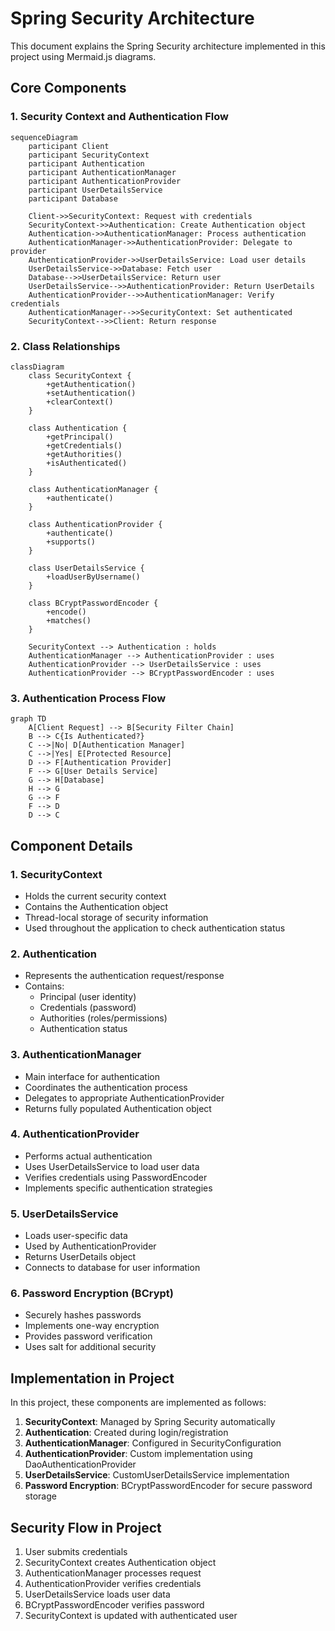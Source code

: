# Spring Security Architecture

This document explains the Spring Security architecture implemented in this project using Mermaid.js diagrams.

## Core Components

### 1. Security Context and Authentication Flow

```mermaid
sequenceDiagram
    participant Client
    participant SecurityContext
    participant Authentication
    participant AuthenticationManager
    participant AuthenticationProvider
    participant UserDetailsService
    participant Database

    Client->>SecurityContext: Request with credentials
    SecurityContext->>Authentication: Create Authentication object
    Authentication->>AuthenticationManager: Process authentication
    AuthenticationManager->>AuthenticationProvider: Delegate to provider
    AuthenticationProvider->>UserDetailsService: Load user details
    UserDetailsService->>Database: Fetch user
    Database-->>UserDetailsService: Return user
    UserDetailsService-->>AuthenticationProvider: Return UserDetails
    AuthenticationProvider-->>AuthenticationManager: Verify credentials
    AuthenticationManager-->>SecurityContext: Set authenticated
    SecurityContext-->>Client: Return response
```

### 2. Class Relationships

```mermaid
classDiagram
    class SecurityContext {
        +getAuthentication()
        +setAuthentication()
        +clearContext()
    }
    
    class Authentication {
        +getPrincipal()
        +getCredentials()
        +getAuthorities()
        +isAuthenticated()
    }
    
    class AuthenticationManager {
        +authenticate()
    }
    
    class AuthenticationProvider {
        +authenticate()
        +supports()
    }
    
    class UserDetailsService {
        +loadUserByUsername()
    }
    
    class BCryptPasswordEncoder {
        +encode()
        +matches()
    }
    
    SecurityContext --> Authentication : holds
    AuthenticationManager --> AuthenticationProvider : uses
    AuthenticationProvider --> UserDetailsService : uses
    AuthenticationProvider --> BCryptPasswordEncoder : uses
```

### 3. Authentication Process Flow

```mermaid
graph TD
    A[Client Request] --> B[Security Filter Chain]
    B --> C{Is Authenticated?}
    C -->|No| D[Authentication Manager]
    C -->|Yes| E[Protected Resource]
    D --> F[Authentication Provider]
    F --> G[User Details Service]
    G --> H[Database]
    H --> G
    G --> F
    F --> D
    D --> C
```

## Component Details

### 1. SecurityContext
- Holds the current security context
- Contains the Authentication object
- Thread-local storage of security information
- Used throughout the application to check authentication status

### 2. Authentication
- Represents the authentication request/response
- Contains:
  - Principal (user identity)
  - Credentials (password)
  - Authorities (roles/permissions)
  - Authentication status

### 3. AuthenticationManager
- Main interface for authentication
- Coordinates the authentication process
- Delegates to appropriate AuthenticationProvider
- Returns fully populated Authentication object

### 4. AuthenticationProvider
- Performs actual authentication
- Uses UserDetailsService to load user data
- Verifies credentials using PasswordEncoder
- Implements specific authentication strategies

### 5. UserDetailsService
- Loads user-specific data
- Used by AuthenticationProvider
- Returns UserDetails object
- Connects to database for user information

### 6. Password Encryption (BCrypt)
- Securely hashes passwords
- Implements one-way encryption
- Provides password verification
- Uses salt for additional security

## Implementation in Project

In this project, these components are implemented as follows:

1. **SecurityContext**: Managed by Spring Security automatically
2. **Authentication**: Created during login/registration
3. **AuthenticationManager**: Configured in SecurityConfiguration
4. **AuthenticationProvider**: Custom implementation using DaoAuthenticationProvider
5. **UserDetailsService**: CustomUserDetailsService implementation
6. **Password Encryption**: BCryptPasswordEncoder for secure password storage

## Security Flow in Project

1. User submits credentials
2. SecurityContext creates Authentication object
3. AuthenticationManager processes request
4. AuthenticationProvider verifies credentials
5. UserDetailsService loads user data
6. BCryptPasswordEncoder verifies password
7. SecurityContext is updated with authenticated user 